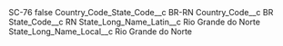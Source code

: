 <?xml version="1.0" encoding="UTF-8"?>
<CustomMetadata xmlns="http://soap.sforce.com/2006/04/metadata" xmlns:xsi="http://www.w3.org/2001/XMLSchema-instance" xmlns:xsd="http://www.w3.org/2001/XMLSchema">
    <label>SC-76</label>
    <protected>false</protected>
    <values>
        <field>Country_Code_State_Code__c</field>
        <value xsi:type="xsd:string">BR-RN</value>
    </values>
    <values>
        <field>Country_Code__c</field>
        <value xsi:type="xsd:string">BR</value>
    </values>
    <values>
        <field>State_Code__c</field>
        <value xsi:type="xsd:string">RN</value>
    </values>
    <values>
        <field>State_Long_Name_Latin__c</field>
        <value xsi:type="xsd:string">Rio Grande do Norte</value>
    </values>
    <values>
        <field>State_Long_Name_Local__c</field>
        <value xsi:type="xsd:string">Rio Grande do Norte</value>
    </values>
</CustomMetadata>
